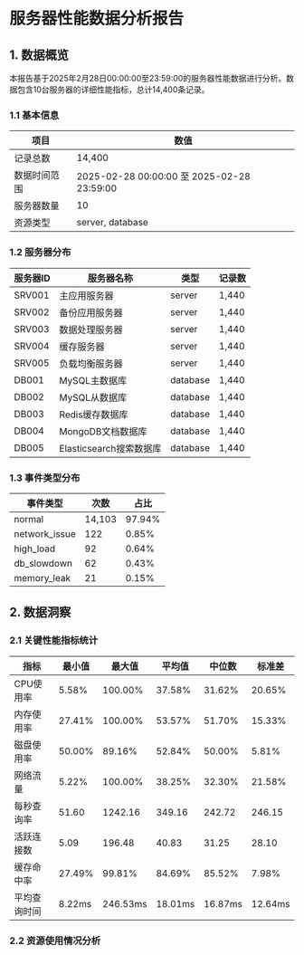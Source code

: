 # 服务器性能数据分析报告

## 1. 数据概览

本报告基于2025年2月28日00:00:00至23:59:00的服务器性能数据进行分析。数据包含10台服务器的详细性能指标，总计14,400条记录。

### 1.1 基本信息

| 项目 | 数值 |
|------|------|
| 记录总数 | 14,400 |
| 数据时间范围 | 2025-02-28 00:00:00 至 2025-02-28 23:59:00 |
| 服务器数量 | 10 |
| 资源类型 | server, database |

### 1.2 服务器分布

| 服务器ID | 服务器名称 | 类型 | 记录数 |
|----------|------------|------|--------|
| SRV001 | 主应用服务器 | server | 1,440 |
| SRV002 | 备份应用服务器 | server | 1,440 |
| SRV003 | 数据处理服务器 | server | 1,440 |
| SRV004 | 缓存服务器 | server | 1,440 |
| SRV005 | 负载均衡服务器 | server | 1,440 |
| DB001 | MySQL主数据库 | database | 1,440 |
| DB002 | MySQL从数据库 | database | 1,440 |
| DB003 | Redis缓存数据库 | database | 1,440 |
| DB004 | MongoDB文档数据库 | database | 1,440 |
| DB005 | Elasticsearch搜索数据库 | database | 1,440 |

### 1.3 事件类型分布

| 事件类型 | 次数 | 占比 |
|----------|------|------|
| normal | 14,103 | 97.94% |
| network_issue | 122 | 0.85% |
| high_load | 92 | 0.64% |
| db_slowdown | 62 | 0.43% |
| memory_leak | 21 | 0.15% |

## 2. 数据洞察

### 2.1 关键性能指标统计

| 指标 | 最小值 | 最大值 | 平均值 | 中位数 | 标准差 |
|------|--------|--------|--------|--------|--------|
| CPU使用率 | 5.58% | 100.00% | 37.58% | 31.62% | 20.65% |
| 内存使用率 | 27.41% | 100.00% | 53.57% | 51.70% | 15.33% |
| 磁盘使用率 | 50.00% | 89.16% | 52.84% | 50.00% | 5.81% |
| 网络流量 | 5.22% | 100.00% | 38.25% | 32.30% | 21.58% |
| 每秒查询率 | 51.60 | 1242.16 | 349.16 | 242.72 | 246.15 |
| 活跃连接数 | 5.09 | 196.48 | 40.83 | 31.25 | 28.10 |
| 缓存命中率 | 27.49% | 99.81% | 84.69% | 85.52% | 7.98% |
| 平均查询时间 | 8.22ms | 246.53ms | 18.01ms | 16.87ms | 12.64ms |

### 2.2 资源使用情况分析